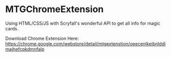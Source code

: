 # MTGChromeExtension

Using HTML/CSS/JS with Scryfall's wonderful API to get all info for magic cards.

Download Chrome Extension Here: https://chrome.google.com/webstore/detail/mtgextenstion/oeecenlkeibnlddimajhefcpkdmnfalp
